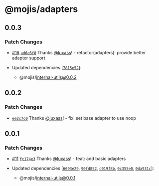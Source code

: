 # @mojis/adapters

## 0.0.3

### Patch Changes

- [#16](https://github.com/mojisdev/mojis/pull/16) [`ad6c6f8`](https://github.com/mojisdev/mojis/commit/ad6c6f8806d78a389355bc8b2540c7ba0a0245ec) Thanks [@luxass](https://github.com/luxass)! - refactor(adapters): provide better adapter support

- Updated dependencies [[`7815e52`](https://github.com/mojisdev/mojis/commit/7815e5221fdf73026c7d16e55570f8a0e1d7b981)]:
  - @mojis/internal-utils@0.0.2

## 0.0.2

### Patch Changes

- [`ee2c7c0`](https://github.com/mojisdev/mojis/commit/ee2c7c0a7fcb9d9dd5aeaa05449ec4a0c39cefe3) Thanks [@luxass](https://github.com/luxass)! - fix: set base adapter to use noop

## 0.0.1

### Patch Changes

- [#11](https://github.com/mojisdev/mojis/pull/11) [`fc174e3`](https://github.com/mojisdev/mojis/commit/fc174e385e08554f53df34df68dcdd2a36d6c823) Thanks [@luxass](https://github.com/luxass)! - feat: add basic adapters

- Updated dependencies [[`6693e29`](https://github.com/mojisdev/mojis/commit/6693e29a7dc605eb7c8d872abfb817d1f4fd54c4), [`90fd852`](https://github.com/mojisdev/mojis/commit/90fd85282dfd58525b9af1b5293f1387536366dc), [`c019f8b`](https://github.com/mojisdev/mojis/commit/c019f8b68053ea0bf84e27ca716d9eb2c09155cf), [`0c355e0`](https://github.com/mojisdev/mojis/commit/0c355e0ded031080363f21ca8a5e9a05ea906bcc), [`0da931c`](https://github.com/mojisdev/mojis/commit/0da931cb4198a653ebce6fce924225306f210e83)]:
  - @mojis/internal-utils@0.0.1
